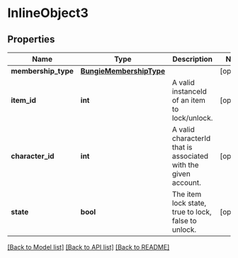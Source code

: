 # InlineObject3

## Properties
Name | Type | Description | Notes
------------ | ------------- | ------------- | -------------
**membership_type** | [**BungieMembershipType**](BungieMembershipType.md) |  | [optional] 
**item_id** | **int** | A valid instanceId of an item to lock/unlock. | [optional] 
**character_id** | **int** | A valid characterId that is associated with the given account. | [optional] 
**state** | **bool** | The item lock state, true to lock, false to unlock. | [optional] 

[[Back to Model list]](../README.md#documentation-for-models) [[Back to API list]](../README.md#documentation-for-api-endpoints) [[Back to README]](../README.md)


